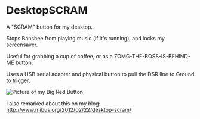 DesktopSCRAM
============

A "SCRAM" button for my desktop.

Stops Banshee from playing music (if it's running), and locks my screensaver.

Useful for grabbing a cup of coffee, or as a ZOMG-THE-BOSS-IS-BEHIND-ME button.

Uses a USB serial adapter and physical button to pull the DSR line to Ground to trigger.

![Picture of my Big Red Button](http://www.mibus.org/wp-uploads/2012/02/button.jpg)

I also remarked about this on my blog: http://www.mibus.org/2012/02/22/desktop-scram/
